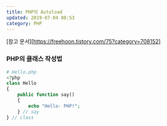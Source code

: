 ```yaml
---
title: PHP의 Autoload
updated: 2019-07-04 08:53
category: PHP
---
```

[참고 문서][https://freehoon.tistory.com/75?category=708152]
  
### PHP의 클래스 작성법
```PHP
# Hello.php
<?php
class Hello
{
    public function say()
    {
        echo "Hello- PHP!";
    } // say
} // class
```
